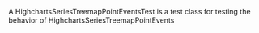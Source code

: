 A HighchartsSeriesTreemapPointEventsTest is a test class for testing the behavior of HighchartsSeriesTreemapPointEvents